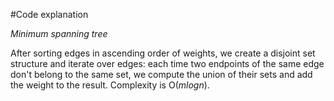 #Code explanation

*Minimum  spanning tree*

After sorting edges in ascending order of weights, we create a disjoint set structure and iterate over edges: each time two endpoints of the same edge don't belong to the same set, we compute the union of their sets and add the weight to the result. Complexity is O($mlogn$).